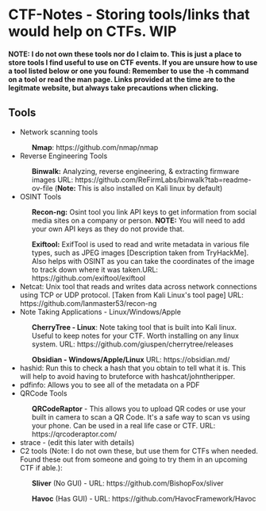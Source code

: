 # CTF-Notes - Storing tools/links that would help on CTFs. WIP

<h4>NOTE: I do not own these tools nor do I claim to. This is just a place to store tools I find useful to use on CTF events. If you are unsure how to use a tool listed below or one you found: Remember to use the -h command on a tool or read the man page. Links provided at the time are to the legitmate website, but always take precautions when clicking.</h4>

<h2>Tools</h2>

<ul>
	<li>Network scanning tools</li>
		<ol><b>Nmap</b>: https://github.com/nmap/nmap</ol>
	<li>Reverse Engineering Tools</li>
		<ol><b>Binwalk:</b> Analyzing, reverse engineering, & extracting firmware images URL: https://github.com/ReFirmLabs/binwalk?tab=readme-ov-file (<b>Note:</b> This is also installed on Kali linux by default)</ol>
	<li>OSINT Tools</li>
		<ol><b>Recon-ng:</b> Osint tool you link API keys to get information from social media sites on a company or person. <b>NOTE:</b> You will need to add your own API keys as they do not provide that.</ol>
		<ol><b>Exiftool:</b> ExifTool is used to read and write metadata in various file types, such as JPEG images [Description taken from TryHackMe]. Also helps with OSINT as you can take the coordinates of the image to track down where it was taken.URL: https://github.com/exiftool/exiftool</ol>
	<li>Netcat: Unix tool that reads and writes data across network connections using TCP or UDP protocol. [Taken from Kali Linux's tool page] URL: https://github.com/lanmaster53/recon-ng</li>
	<li>Note Taking Applications - Linux/Windows/Apple </li>
		<ol> <b>CherryTree - Linux</b>: Note taking tool that is built into Kali linux. Useful to keep notes for your CTF. Worth installing on any linux system. URL: https://github.com/giuspen/cherrytree/releases</ol>
		<ol> <b>Obsidian - Windows/Apple/Linux</b> URL: https://obsidian.md/</ol>
	<li>hashid: Run this to check a hash that you obtain to tell what it is. This will help to avoid having to bruteforce with hashcat/johntheripper.</li>
	<li>pdfinfo: Allows you to see all of the metadata on a PDF</li>
	<li>QRCode Tools</li>
		<ol><b>QRCodeRaptor</b> - This allows you to upload QR codes or use your built in camera to scan a QR Code. It's a safe way to scan vs using your phone. Can be used in a real life case or CTF. URL: https://qrcoderaptor.com/</ol>
	<li>strace - (edit this later with details)</li>
	<li>C2 tools (Note: I do not own these, but use them for CTFs when needed. Found these out from someone and going to try them in an upcoming CTF if able.):</li>
		<ol><b>Sliver</b> (No GUI) - URL: https://github.com/BishopFox/sliver</ol>
		<ol><b>Havoc</b> (Has GUI) - URL: https://github.com/HavocFramework/Havoc</ol>
</ul>
